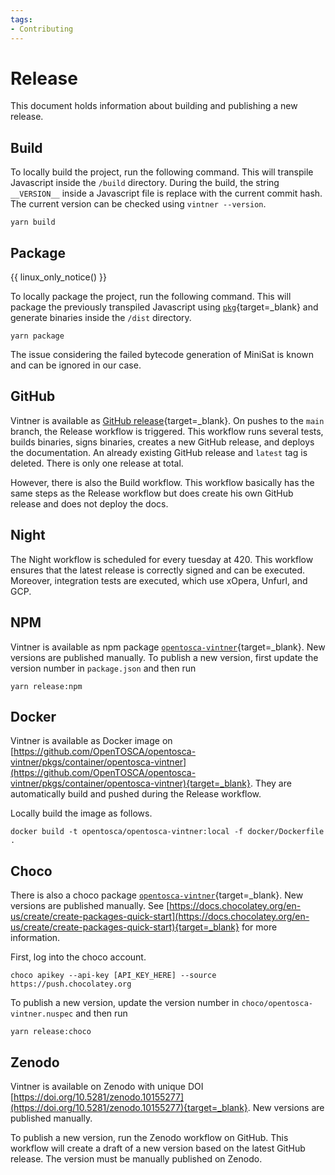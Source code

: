 ```yaml
---
tags:
- Contributing
---
```


# Release

This document holds information about building and publishing a new release.

## Build

To locally build the project, run the following command.
This will transpile Javascript inside the `/build` directory.
During the build, the string `__VERSION__` inside a Javascript file is replace with the current commit hash.
The current version can be checked using `vintner --version`.

```shell linenums="1"
yarn build
```

## Package

{{ linux_only_notice() }}

To locally package the project, run the following command.
This will package the previously transpiled Javascript using [`pkg`](https://github.com/vercel/pkg){target=_blank} and
generate binaries inside the `/dist` directory.

```shell linenums="1"
yarn package
```

The issue considering the failed bytecode generation of MiniSat is known and can be ignored in our case.

## GitHub

Vintner is available as [GitHub release](https://github.com/OpenTOSCA/opentosca-vintner/releases/tag/latest){target=_blank}.
On pushes to the `main` branch, the Release workflow is triggered.
This workflow runs several tests, builds binaries, signs binaries, creates a new GitHub release, and deploys the documentation.
An already existing GitHub release and `latest` tag is deleted.
There is only one release at total.

However, there is also the Build workflow. 
This workflow basically has the same steps as the Release workflow but does create his own GitHub release and does not deploy the docs.

## Night

The Night workflow is scheduled for every tuesday at 420.
This workflow ensures that the latest release is correctly signed and can be executed.
Moreover, integration tests are executed, which use xOpera, Unfurl, and GCP.

## NPM

Vintner is available as npm package [`opentosca-vintner`](https://www.npmjs.com/package/opentosca-vintner){target=_blank}.
New versions are published manually.
To publish a new version, first update the version number in `package.json` and then run

````shell linenums="1"
yarn release:npm
````

## Docker

Vintner is available as Docker image on [https://github.com/OpenTOSCA/opentosca-vintner/pkgs/container/opentosca-vintner](https://github.com/OpenTOSCA/opentosca-vintner/pkgs/container/opentosca-vintner){target=_blank}.
They are automatically build and pushed during the Release workflow.

Locally build the image as follows. 

````shell linenums="1"
docker build -t opentosca/opentosca-vintner:local -f docker/Dockerfile .
````

## Choco

There is also a choco package [`opentosca-vintner`](https://community.chocolatey.org/packages/opentosca-vintner){target=_blank}.
New versions are published manually.
See [https://docs.chocolatey.org/en-us/create/create-packages-quick-start](https://docs.chocolatey.org/en-us/create/create-packages-quick-start){target=_blank} for more information.

First, log into the choco account.

```shell linenums="1"
choco apikey --api-key [API_KEY_HERE] --source https://push.chocolatey.org
```

To publish a new version, update the version number in `choco/opentosca-vintner.nuspec` and then run

````shell linenums="1"
yarn release:choco
````

## Zenodo

Vintner is available on Zenodo with unique DOI [https://doi.org/10.5281/zenodo.10155277](https://doi.org/10.5281/zenodo.10155277){target=_blank}.
New versions are published manually.

To publish a new version, run the Zenodo workflow on GitHub.
This workflow will create a draft of a new version based on the latest GitHub release.
The version must be manually published on Zenodo.

